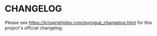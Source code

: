  # CHANGELOG

Please see https://kriswrightdev.com/pyrogue_changelog.html for this project's official changelog.